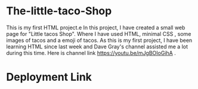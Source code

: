 # The-little-taco-Shop
This is my first HTML project.e 
In this project, I have created a small web page for "Little tacos Shop". Where I have used HTML, minimal CSS , some images of tacos and a emoji of tacos.
As this is my first project, I have been learning HTML since last week and Dave Gray's channel assisted me a lot during this time. Here is channel link https://youtu.be/mJgBOIoGihA .

# Deployment Link
